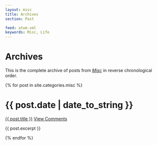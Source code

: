 ```yaml
---
layout: misc
title: Archives
section: Past

feed: atom.xml
keywords: Misc, Life
---
```


Archives
========

This is the complete archive of posts from _[Misc](/misc)_
in reverse chronological order.

{% for post in site.categories.misc %}
<div class="section list">
  <h1>{{ post.date | date_to_string }}</h1>
  <p class="line">
  <a class="title" href="{{ post.url }}">{{ post.title }}</a>
  <a class="comments" href="{{ post.url }}#disqus_thread">View Comments</a>
  </p>
  <p class="excerpt">{{ post.excerpt }}</p>
</div>
{% endfor %}
